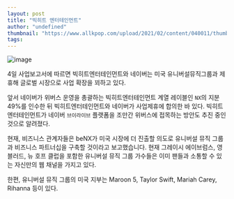 ```yaml
---
layout: post
title: "빅히트 엔터테인먼트"
author: "undefined"
thumbnail: "https://www.allkpop.com/upload/2021/02/content/040011/thumb/1612415485-20210203-bighit.jpg"
tags: 
---
```



![image](https://www.allkpop.com/upload/2021/02/content/040011/1612415485-20210203-bighit.jpg)

4일 사업보고서에 따르면 빅히트엔터테인먼트와 네이버는 미국 유니버설뮤직그룹과 제휴해 글로벌 시장으로 사업 확장을 꾀하고 있다.

앞서 네이버가 위버스 운영을 총괄하는 빅히트엔터테인먼트 계열 레이블인 `NX`의 지분 49%를 인수한 뒤 빅히트엔터테인먼트와 네이버가 사업제휴에 합의한 바 있다. 빅히트엔터테인먼트가 네이버 `브이라이브` 플랫폼을 조만간 위버스에 접목하는 방안도 추진 중인 것으로 알려졌다.

현재, 비즈니스 관계자들은 beNX가 미국 시장에 더 진출할 의도로 유니버설 뮤직 그룹과 비즈니스 파트너십을 구축할 것이라고 보고했습니다. 현재 그레이시 에이브럼스, 영 블러드, 뉴 호프 클럽을 포함한 유니버설 뮤직 그룹 가수들은 이미 팬들과 소통할 수 있는 자신만의 웹 채널을 가지고 있다.

한편, 유니버설 뮤직 그룹의 미국 지부는 Maroon 5, Taylor Swift, Mariah Carey, Rihanna 등이 있다.